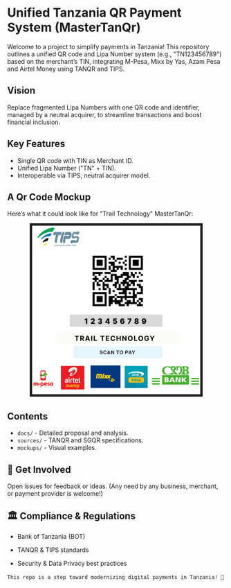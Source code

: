# Unified Tanzania QR Payment System (MasterTanQr)

Welcome to a project to simplify payments in Tanzania! This repository outlines a unified QR code and Lipa Number system (e.g., "TN123456789") based on the merchant’s TIN, integrating M-Pesa, Mixx by Yas, Azam Pesa and Airtel Money using TANQR and TIPS.

## Vision
Replace fragmented Lipa Numbers with one QR code and identifier, managed by a neutral acquirer, to streamline transactions and boost financial inclusion.

## Key Features
- Single QR code with TIN as Merchant ID.
- Unified Lipa Number ("TN" + TIN).
- Interoperable via TIPS, neutral acquirer model.

## A Qr Code Mockup
Here’s what it could look like for "Trail Technology" MasterTanQr: 

<p align="center">
  <img src="./mockups/MoneyPay.png" alt="QR Code" width="400" height="400">
</p>


## Contents
- `docs/` - Detailed proposal and analysis.
- `sources/` - TANQR and SGQR specifications.
- `mockups/` - Visual examples.

## 🤝 Get Involved

Open issues for feedback or ideas. (Any need by any business, merchant, or payment provider is welcome!)

## 🏛️ Compliance & Regulations

- Bank of Tanzania (BOT)

- TANQR & TIPS standards

- Security & Data Privacy best practices

` This repo is a step toward modernizing digital payments in Tanzania! 🚀 `

